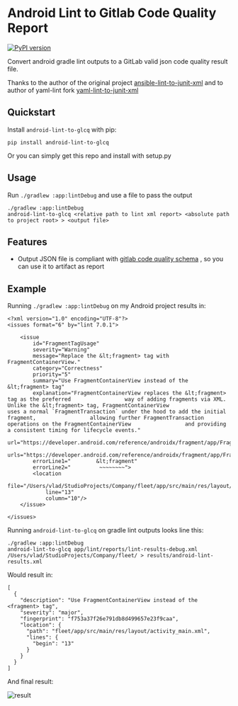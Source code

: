 # Android Lint to Gitlab Code Quality Report

[![PyPI version](https://badge.fury.io/py/android-lint-to-glcq.svg)](https://badge.fury.io/py/android-lint-to-glcq)

Convert android gradle lint outputs to a GitLab valid json code quality result file.

Thanks to the author of the original
project [ansible-lint-to-junit-xml](https://github.com/andreferreirav2/ansible-lint-to-junit-xml)
and to author of yaml-lint fork [yaml-lint-to-junit-xml](https://github.com/shipilovds/yaml-lint-to-junit-xml)

## Quickstart

Install `android-lint-to-glcq` with pip:

    pip install android-lint-to-glcq

Or you can simply get this repo and install with setup.py

## Usage

Run `./gradlew :app:lintDebug` and use a file to pass the output

    ./gradlew :app:lintDebug
    android-lint-to-glcq <relative path to lint xml report> <absolute path to project root> > <output file>

## Features

- Output JSON file is compliant
  with [gitlab code quality schema](https://docs.gitlab.com/ee/user/project/merge_requests/code_quality.html#implementing-a-custom-tool)
  , so you can use it to artifact as report

## Example

Running `./gradlew :app:lintDebug` on my Android project results in:

```
<?xml version="1.0" encoding="UTF-8"?>
<issues format="6" by="lint 7.0.1">

    <issue
        id="FragmentTagUsage"
        severity="Warning"
        message="Replace the &lt;fragment> tag with FragmentContainerView."
        category="Correctness"
        priority="5"
        summary="Use FragmentContainerView instead of the &lt;fragment> tag"
        explanation="FragmentContainerView replaces the &lt;fragment> tag as the preferred                 way of adding fragments via XML. Unlike the &lt;fragment> tag, FragmentContainerView                 uses a normal `FragmentTransaction` under the hood to add the initial fragment,                 allowing further FragmentTransaction operations on the FragmentContainerView                 and providing a consistent timing for lifecycle events."
        url="https://developer.android.com/reference/androidx/fragment/app/FragmentContainerView.html"
        urls="https://developer.android.com/reference/androidx/fragment/app/FragmentContainerView.html"
        errorLine1="        &lt;fragment"
        errorLine2="         ~~~~~~~~">
        <location
            file="/Users/vlad/StudioProjects/Company/fleet/app/src/main/res/layout/activity_main.xml"
            line="13"
            column="10"/>
    </issue>

</issues>
```

Running `android-lint-to-glcq` on gradle lint outputs looks line this:

    ./gradlew :app:lintDebug
    android-lint-to-glcq app/lint/reports/lint-results-debug.xml /Users/vlad/StudioProjects/Company/fleet/ > results/android-lint-results.xml

Would result in:

```
[
  {
    "description": "Use FragmentContainerView instead of the <fragment> tag",
    "severity": "major",
    "fingerprint": "f753a37f26e791db8d499657e23f9caa",
    "location": {
      "path": "fleet/app/src/main/res/layout/activity_main.xml",
      "lines": {
        "begin": "13"
      }
    }
  }
]
```

And final result:

![result](gitlab.png)

